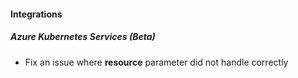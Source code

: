 
#### Integrations
##### Azure Kubernetes Services (Beta)
- Fix an issue where **resource** parameter did not handle correctly
